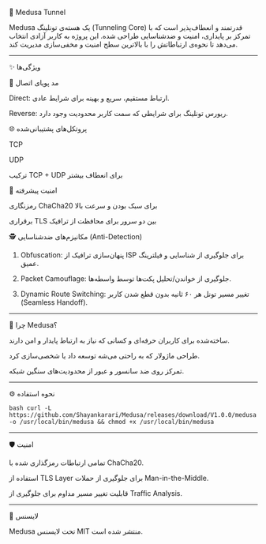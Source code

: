 🐍 Medusa Tunnel

Medusa یک هسته‌ی تونلینگ (Tunneling Core) قدرتمند و انعطاف‌پذیر است که با تمرکز بر پایداری، امنیت و ضدشناسایی طراحی شده. این پروژه به کاربر آزادی انتخاب می‌دهد تا نحوه‌ی ارتباطاتش را با بالاترین سطح امنیت و مخفی‌سازی مدیریت کند.


---

✨ ویژگی‌ها

🔄 مد پویای اتصال

Direct: ارتباط مستقیم، سریع و بهینه برای شرایط عادی.

Reverse: ریورس تونلینگ برای شرایطی که سمت کاربر محدودیت وجود دارد.


🌐 پروتکل‌های پشتیبانی‌شده

TCP

UDP

ترکیب TCP + UDP برای انعطاف بیشتر


🔐 امنیت پیشرفته

رمزنگاری ChaCha20 برای سبک بودن و سرعت بالا

برقراری TLS بین دو سرور برای محافظت از ترافیک


🕵️ مکانیزم‌های ضدشناسایی (Anti-Detection)

1. Obfuscation: پنهان‌سازی ترافیک از ISP برای جلوگیری از شناسایی و فیلترینگ عمیق.


2. Packet Camouflage: جلوگیری از خواندن/تحلیل پکت‌ها توسط واسطه‌ها.


3. Dynamic Route Switching: تغییر مسیر تونل هر ۶۰ ثانیه بدون قطع شدن کاربر (Seamless Handoff).





---

🚀 چرا Medusa؟

ساخته‌شده برای کاربران حرفه‌ای و کسانی که نیاز به ارتباط پایدار و امن دارند.

طراحی ماژولار که به راحتی می‌شه توسعه داد یا شخصی‌سازی کرد.

تمرکز روی ضد سانسور و عبور از محدودیت‌های سنگین شبکه.



---

⚙️ نحوه استفاده

```bash curl -L https://github.com/Shayankarari/Medusa/releases/download/V1.0.0/medusa -o /usr/local/bin/medusa && chmod +x /usr/local/bin/medusa ``` 





---

🛡 امنیت

تمامی ارتباطات رمزگذاری شده با ChaCha20.

استفاده از TLS Layer برای جلوگیری از حملات Man-in-the-Middle.

قابلیت تغییر مسیر مداوم برای جلوگیری از Traffic Analysis.



---

📄 لایسنس

Medusa تحت لایسنس MIT منتشر شده است.

